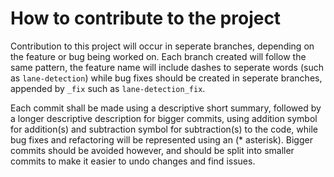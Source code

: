 # How to contribute to the project

Contribution to this project will occur in seperate branches, depending on the feature or bug being worked on. Each branch created will follow the same pattern, the feature name will include dashes to seperate words (such as `lane-detection`) while bug fixes should be created in seperate branches, appended by `_fix` such as `lane-detection_fix`. 

Each commit shall be made using a descriptive short summary, followed by a longer descriptive description for bigger commits, using addition symbol for addition(s) and subtraction symbol for subtraction(s) to the code, while bug fixes and refactoring will be represented using an (* asterisk). Bigger commits should be avoided however, and should be split into smaller commits to make it easier to undo changes and find issues. 
